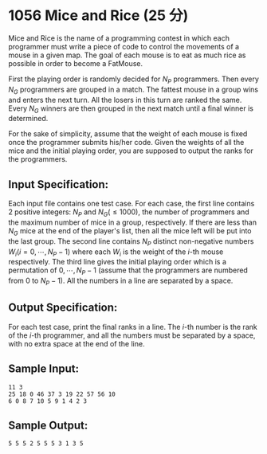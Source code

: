 # 1056 Mice and Rice (25 分)

Mice and Rice is the name of a programming contest in which each programmer must write a piece of code to control the movements of a mouse in a given map. The goal of each mouse is to eat as much rice as possible in order to become a FatMouse.

First the playing order is randomly decided for $N_P$ programmers. Then every $N_G$ programmers are grouped in a match. The fattest mouse in a group wins and enters the next turn. All the losers in this turn are ranked the same. Every $N_G$​​ winners are then grouped in the next match until a final winner is determined.

For the sake of simplicity, assume that the weight of each mouse is fixed once the programmer submits his/her code. Given the weights of all the mice and the initial playing order, you are supposed to output the ranks for the programmers.

## Input Specification:
Each input file contains one test case. For each case, the first line contains 2 positive integers: $N_P$ and $N_G (≤ 1000)$, the number of programmers and the maximum number of mice in a group, respectively. If there are less than $N_G$ mice at the end of the player's list, then all the mice left will be put into the last group. The second line contains $N_P$ distinct non-negative numbers $W_i (i = 0, \cdots, N_P - 1)$ where each $W_i$ is the weight of the $i$-th mouse respectively. The third line gives the initial playing order which is a permutation of $0, \cdots, N_P - 1$ (assume that the programmers are numbered from 0 to $N_P - 1$). All the numbers in a line are separated by a space.

## Output Specification:
For each test case, print the final ranks in a line. The $i$-th number is the rank of the $i$-th programmer, and all the numbers must be separated by a space, with no extra space at the end of the line.

## Sample Input:
```
11 3
25 18 0 46 37 3 19 22 57 56 10
6 0 8 7 10 5 9 1 4 2 3
```

## Sample Output:
```
5 5 5 2 5 5 5 3 1 3 5
```
